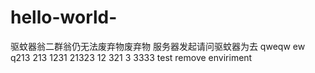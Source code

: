 # hello-world-
驱蚊器翁二群翁仍无法废弃物废弃物 服务器发起请问驱蚊器为去 
qweqw 
ew q213
213
1231
21323
12
321
3
3333
test
remove enviriment
